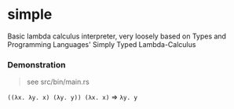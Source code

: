 # simple
Basic lambda calculus interpreter, very loosely based on Types and Programming Languages' Simply Typed Lambda-Calculus

### Demonstration
> see src/bin/main.rs

`((λx. λy. x) (λy. y)) (λx. x)` => `λy. y`
